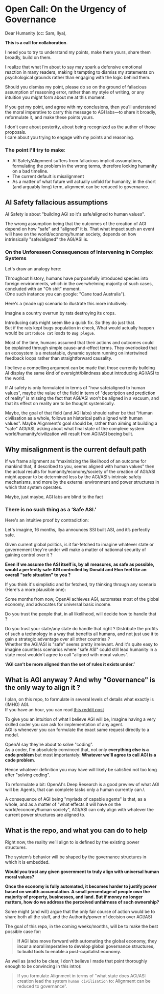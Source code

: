 # Open Call: On the Urgency of Governance

Dear Humanity (cc: Sam, Ilya),

**This is a call for collaboration.**

I need you to try to understand my points, make them yours, share them broadly, build on them.



I realize that what I’m about to say may spark a defensive emotional reaction in many readers, making it tempting to dismiss my statements on psychological grounds rather than engaging with the logic behind them.

Should you dismiss my point, please do so on the ground of fallacious assumption of reasoning error, rather than my style of writing, or any intuition you might form about me at this moment.



If you get my point, and agree with my conclusions, then you'll understand the moral imperative to carry this message to AGI labs—to share it broadly, reformulate it, and make these points yours.&#x20;

I don't care about posterity, about being recognized as the author of those proposals.\
I care about you trying to engage with my points and reasoning.



### The point I'll try to make:


- AI Safety/Alignment suffers from fallacious implicit assumptions, formulating the problem in the wrong terms, therefore locking humanity on a bad timeline.
- The current default is misalignment
- As a matter of what future will actually unfold for humanity, in the short (and arguably long) term, alignment can be reduced to governance.



## AI Safety fallacious assumptions

AI Safety is about "building AGI so it's safe/aligned to human values".

The wrong assumption being that the outcomes of the creation of AGI depend on how "safe" and "aligned" it is. 
That what impact such an event will have on the world/economy/human society, depends on how intrinsically "safe/aligned" the AGI/ASI is.

### On the Unforeseen Consequences of Intervening in Complex Systems
Let's draw an analogy here:


Throughout history, humans have purposefully introduced species into foreign environments, which in the overwhelming majority of such cases, concluded with an "Oh shit" moment.\
(One such instance you can google: "Cane toad Australia").



Here's a (made up) scenario to illustrate this more intuitively:



Imagine a country overrun by rats destroying its crops.&#x20;

Introducing cats might seem like a quick fix. So they do just that.\
But if the rats kept bugs population in check, What would actually happen would be `Introduce cat` leads to `Bug plegue`.



Most of the time, humans assumed that their actions and outcomes could be explained through simple cause-and-effect terms. They overlooked that an ecosystem is a metastable, dynamic system running on intertwined feedback loops rather than straightforward causality.



I believe a compelling argument can be made that those currently building AI display the same kind of oversight/blindness about introducing AGI/ASI to the world.

If AI safety is only formulated in terms of "how safe/aligned to human values", maybe the value of the field in term of "description and prediction of reality" is missing the fact that AGI/ASI won't be aligned in a vacuum, and that its effect on reality are to be thought systemically.

Maybe, the goal of that field (and AGI labs) should rather be that "Human civilisation as a whole, follows an historical path aligned with human values". Maybe Alignment's goal should be, rather than aiming at building a "safe" AGI/ASI, asking about what final state of the complexe system world/humanity/civilization will result from AGI/ASI beeing built.





## Why misalignment is the current default path

If we frame alignment as “maximizing the likelihood of an outcome for mankind that, if described to you, seems aligned with human values” then the actual results for humanity/economy/society of the creation of AGI/ASI might appear to be determined less by the AGI/ASI’s intrinsic safety mechanisms, and more by the external environment and power structures in which that system operates.



Maybe, just maybe, AGI labs are blind to the fact

### There is no such thing as a ‘Safe ASI.’

Here's an intuitive proof by contradiction:

Let's imagine, 16 months, Ilya announces SSI built ASI, and it’s perfectly safe.&#x20;

Given current global politics, is it far-fetched to imagine whatever state or governement they're under will make a matter of nationnal security of gaining control over it ?

**Even if we assume the ASI itself is, by all measures, as safe as possible, would a perfectly safe AGI controlled by Donald and Elon feel like an overall "safe situation" to you ?**







If you think it's simplistic and far fetched, try thinking through any scenario (Here's a more plausible one):

Some months from now, OpenAI achieves AGI, automates most of the global economy, and advocates for universal basic income.

Do you trust the people that, in all likelihood, will decide how to handle that ?&#x20;

Do you trust your state/any state do handle that right ? Distribute the profits of such a technology in a way that benefits all humans, and not just use it to gain a strategic advantage over all other countries ?\
Whether the AGI/ASI is "safe" seems pretty irrelevant. And it's quite easy to imagine countless scenarios where "safe ASI" could still lead humanity in a state most wouldn't agree to call "aligned with moral values".



  **‘AGI can’t be more aligned than the set of rules it exists under.’**



## What is AGI anyway ? And why "Governance" is the only way to align it ?

I plan, on this repo, to formulate in several levels of details what exactly is (IMHO) AGI.\
If you have an hour, you can read [this reddit post](https://www.reddit.com/r/LLMDevs/comments/1hck5ki/a\_step\_by\_step\_guide\_to\_implement\_agi\_maybe/)

To give you an intuition of what I believe AGI will be, Imagine having a very skilled coder you can ask for implementation of any agent.\
AGI is whenever you can formulate the exact same request directly to a model.

OpenAI say they're about to solve "coding".\
As a coder, I'm absolutely convinced that, not only **everything else is a code problem** but most importantely: **Whatever we'll agree to call AGI is a code problem**. 

Hence whatever definition you may have will likely be satisfied not too long after "solving coding".


To reformulate a bit: OpenAI's Deep Research is a good preview of what AGI will be: Agents, that can complete tasks only a human currently can.\


A consequence of AGI being "myriads of capable agents" is that, as a whole, and as a matter of "what effects it will have on the world/economy/human society", AGI/ASI can only align with whatever the current power structures are aligned to.



## What is the repo, and what you can do to help

Right now, the reality we’ll align to is defined by the existing power structures.

The system’s behavior will be shaped by the governance structures in which it is embedded.


**Would you trust any given government to truly align with universal human moral values?**


**Once the economy is fully automated, it becomes harder to justify power based on wealth accumulation. A small percentage of people own the majority of property, businesses, and land. But if money no longer matters, how do we address the perceived unfairness of such ownership?**



Some might (and will) argue that the only fair course of action would be to share both all the stuff, and the Authority/power of decision over AGI/ASI



The goal of this repo, in the coming weeks/months, will be to make the best possible case for:

> **If AGI labs move forward with automating the global economy, they incur a moral imperative to develop global governance structures, to build tools to enable a post-capitalist economy.**

As well as (and to be clear, I don't believe I made that point thoroughly enough to be convincing in this intro):

> If you formulate Alignment in terms of "what state does AGI/ASI creation lead the system `human civilisation` to: Alignment can be reduced to governance".


